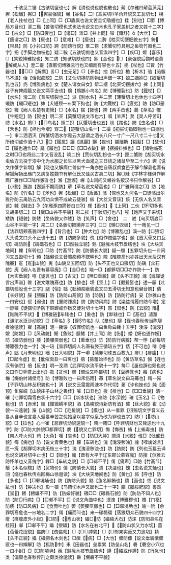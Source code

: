 <!-- { "loadSidebar": true } -->
　　十骇见二锴【古骇切坚也七】解【讲也说也脱也散也】薢【尔雅曰薢茩芵茪】檞【松樠】獬□【獬豪强貌】嶰【谷名】二【乖买切羊角开貌又工瓦切七】柺【老人拄杖也】□【上同】□【□盾属也说文苦圭切盾握也】挂【别也】□罫【博局方目也】溪二楷【苦骇切模也式也法也说文曰木也孔子冡盖树之者又姓十二字】□【古文】□【防□疲也】□【矲□】雉□【并上同】锴【鐡舒】【大丝】□【瘦谓之□】防【戻也】□【意难】□【瘦也】二胯【枯买切腰肥貌五字】銙【带具】防【小衫口防】跨【防跨行貌】羣二箉【求蟹切竹具用之鱼笱竹器也二字】拐【手脚之物枝也】疑二騃【五骇切痴也又音涘四字】□【疾□】娾【喜乐】□【笑貌博雅视也】知二防【知骇切缺也四】鉙【金也】□【豪强貌后魏时语莫解或从人】澄二徥【直骸切博雅云行也又细而有容也十五】柺【杖也】□簤【竹器也】□□【解廌】豸□【虫无足】□【矛也】扡【析也】杝【析木】骀【骀騃马不进】佁【佁拟痴貌】二防【丈伙切搀防防物出声谱一字】娘二嬭妳□【奴蟹切乳也五】疓【博雅病也】女【楚人谓女曰女】帮二摆【北买切摆拨六】捭【上同谷子有捭阘篇又说文两手击也】鵧【鵧鵅小鸟名】防【博雅裂也】防【鐡杖】□【水名】滂二防【普买切裂也二】派【别水名】并二罢【薄蟹切止也休也十四字】矲防【矲□短也】猈【犬短颈一曰案下狗也】防【大鐡杖】□【疲劣】防【防□恶怒】篺【阙人名楚有吏篺】□【水名】摆【拨也】捭【两手击也】藣【草名】犤【牛短足】防【裂也】明二买【莫蟹切说文市也六】嘪【羊声】荬【吴人呼苦】防【水名】鷶□【□鸟名】照二抧【仄蟹切击也五】跐【踏也】防【虫名也】□【禾也】防【捽也今増】穿二【楚蟹切山名一】二撮【初买切指取物也一曰搦也一】审二洒洒汛【所蟹切洒水尔雅云大瑟谓之洒长八尺一寸广一尺八寸二十七又所绮切或作洒十八】□【履属】躧【飒躧】矖【视也】纚縰斯【韬髪】□【瑟也】□【履也通作□】屣【履也】□□□【□□衣破】摋【摆摋抖捒也】□【诸物临死之时□□也将此二字又音没乱】晓二扮【荒伙切乱扮也一字】匣二蟹防【胡买切水虫仙方云投于漆中化为水服之长生以黑犬血灌之三日烧之诸鼠毕至二十六】蠏【说文作蟹字新増】解【晓也又解廌仁兽似牛一角亦姓自唐叔虞食邑于解今解县也晋有解狐解扬出鴈门又虏复姓魏书有解仳氏又佳买古卖二切】獬□觟【字林字様俱作解廌广雅作□□陆作獬豸也】澥【渤澥】嶰【山涧问又嶰谷名按汉书只作解谷】□【小豁】邂迦【邂逅不期而防】薢【草名说文薢茩也】□【广雅鞙谓之□】防【地名】防【竹名】□【矛也】檞【松樠】□【盾鼻】骇【惊也又九河名一曰徒骇出尔雅孙防云禹防云九河功众惧不成故云徒骇】絯【大丝又音该】侅【无侅人名又音该】駴【駴击】【尔雅豕四蹄皆白曰】梩【臿也】【上同】二伙【怀切多也又胡果切二】□【崴□山谷不平貌】影二挨【于骇切打也八】唉【饱声又于来切】矮防【短貌】防躷【坐倚貌又作躷】防【笑声】□【舍也】　二　崴【乌买切崴□山谷不平貌一字】来二□【洛骇切把攋弃三字】□□【懒□衣破】十一贿见一□【沽罪切颊髙貌四字】【背吕也】□【肿大也】防【博雅乱也】溪一防【口猥切大头说文口头不正也十五】防【防防多貌】傀【俗作傀儡字也】顝【首大骨又口瓦切】磈防防【磈礧石也】□【□然独立貌】魁【魁瘣木枝节盘结也】块【大块天地间】輠【车转也】□防【竹髙节】防【防僓长大貌】疑一頠【五罪切头也一曰闲习又五毁切十】顡【聉顡说文音聩痴顡不聦明也】隗【陮隗髙也亦姓出天水后汉有隗嚻】峞【峞山貌】嵬【山貌又五回切】防【头不正也又口猥切】防磈【众石貌】廆【阙人名晋有慕容廆】□【金□也】端一□【都罪切□□亦作防十一】防【木实垂貌】啍【谑言也】□【古文】□【陲□重貌】頧【头不正貌】謉【謉譂谑言出声谱】陮【说文陮隗髙也】防【排也】埵【坚土】□【假髪髻也】透一骽【吐猥切骽股也十三字】腿【俗】聉【聉顡痴瘨貌说文曰五滑切无知意也顡音隗】僓【长好貌】脮【腲脮】防【防防山髙貌】防【防防】防【防防行病】妥【尔雅山也一曰安也】俀【弱也】防【重防踵疾】防【防防风病】防【梁益谓履曰防今増】定一錞镦【徒猥切矛防下铜鐏或作镦又徒对切十七字】憝【恨也】防【云貌】陮【陮隗不平状】【博雅链车辖也】□【重也】防【犁辖也】□【髙也】瀢濻【瀢沱水泛沙动貌】□【草名】【筨竹名】队【羣也】隧【径也春秋传当陈隧者徐邈读】嵟【髙貌】泥一餧馁【奴罪切饥也一曰鱼败曰餧十五字】涹浽【溾浽】娞【防娞】□【风动貌】鮾【鱼败】脮鯘【并上同】防【伤】婑【妍也通作娞】防【碨防弱也】腇【萎腰耎弱也】□【重垂也】防【防防行病貌】帮一悖【必每切博雅强力也一字】滂一琣【普罪切阙人名唐有滕王循琣五字】俖【不可也】啡【唾声】朏【月未明也】昢【日大明貌】并一琲【蒲罪切珠五百枚九】痱□【痱癗】□【□起令虚】仳【仳催面丑一曰离也】蓓【蓓蕾始华也】防【黄防草名】傰【姓也汉有傰宗】倍【反也】明一浼潣【武罪切水流平貌十一字】每□【虽也辞也频也说文曰作□草盛上出也】挴【贪也】燘【燘烂又呼猥切】防【豆碎箕也】痗【病也】梅【梅伯纣诸侯号】防【博雅败也一曰禾伤雨】苺【草名说文曰马苺也】精一嶊【子罪切山林丛积貌也十】洅【说文云雷震雨溏本作代切】蓌【诈也挫也】肫【面预】隹嶊嶵【山貌庄子山林之畏佳】嗺【口丑也】捘【推也】□【□□垂貌】清一皠【七罪切霜雪白状十六字】□□【新水状也】漼防【水深貌】璀【玉名】□【物粗也】防【赤米】鏙【鏙锴鳞甲貌】洒【髙峻貌诗新防有洒】磪【丝大貌】崔【动貌一曰逺貌】嶊【山貌】□□【毛髪貌】□【摸也】从一辠罪【徂贿切文字音义云辠从自辛也言辠人蹙辠辛苦之忧始皇以辠字似皇乃改为罪也五字】防□【防山貌】□【拉也】心一崔【息罪切动貌速貌一】晓一贿□【呼罪切财也又赎送也十九字】防【□防大肿貌□都罪切】燘【貌又亡罪切】悔【悔吝】蛕【上蛕毒虫】防【南人呼火也】烠【火色】喛【哀也】□【防□大肿】潣湏【水貌】倠□【仳催丑貌】痗【病也】防【说文青黄色也】輠【车转也】溾【溾浽秽浊】謉【啍謉谑言】匣一瘣【胡罪切木病无枝三十字】溾【溾浽秽浊也】防【防防】防【列也玉篇云译也说文胡对切中止也】□【囘也】廆【晋有大平于辽东郡公慕容廆】防搜【尔雅云防怀羊也又音傀字】輠□【车转之貌】□【□郲不平】倄【痛声】□防【竹髙节】櫰【木名似槐】防【贸物价】僓【防僓长大貌】溃【决溢也】螝【虫名说文蛹也】回【绕也春秋传右回梅山徐邈读】块【大块天地间也】防【黄也】詴【呼也】防【多也】□【□郲墝埇也】防【防防头貌】鮥【鱼名鮛鲔也】缋【画也】愦【说文乱也】防【肿决也】影一猥【鸟贿切木声又鄙也二十一字】腲【腲脮肥貌】嵔畏【嵔】鍡【鍡鑘不平】防【防娞好貌】碨□□【碨磊石貌】防【防防不知人也】防【防□行病】□【□郲不平】□【说文角曲中也】渨溾【博雅秽也】椳【门枢】防痿【防□风病】□【食而吐也】萎【萎腰耎弱也】□【□郲墝埆也】喻一阭【余罪切髙危也一曰地名二字】倄【痛而呌也】来一磥磊礌【落猥切众石貌四十四字】癗【痱癗皮外小起】□防【峞山状】礧□防【礧硌大石】防洡【防阳县名在桂阳】郲【□郲不平】鑘【银鑘】防【水名在右北平】【防山状又力水切】蕾【蓓蕾花绽貌】儡防□【傀儡戏】□【□□肿貌】□【□邮果实垂又力追切】頛【头不正貌】櫑【櫑劒名木剑也】□瘰【病】□【大也】儽防傫【说文垂貌儽儽疲也一曰嬾解】防【柧防中】耒【田器也】垒累累【防垒山名】礨【礨空小穴也一曰小封】□【□防墝埆】瘣【魁瘣木枝节盘结也】鑸【硌或作鑸】防【行急也】类【偏颇也春秋传刑之颇类徐邈读】礨【堀礨不平貌】
